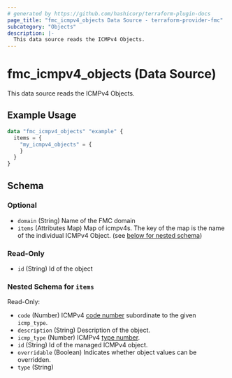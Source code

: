 ```yaml
---
# generated by https://github.com/hashicorp/terraform-plugin-docs
page_title: "fmc_icmpv4_objects Data Source - terraform-provider-fmc"
subcategory: "Objects"
description: |-
  This data source reads the ICMPv4 Objects.
---
```


# fmc_icmpv4_objects (Data Source)

This data source reads the ICMPv4 Objects.

## Example Usage

```terraform
data "fmc_icmpv4_objects" "example" {
  items = {
    "my_icmpv4_objects" = {
    }
  }
}
```

<!-- schema generated by tfplugindocs -->
## Schema

### Optional

- `domain` (String) Name of the FMC domain
- `items` (Attributes Map) Map of icmpv4s. The key of the map is the name of the individual ICMPv4 Object. (see [below for nested schema](#nestedatt--items))

### Read-Only

- `id` (String) Id of the object

<a id="nestedatt--items"></a>
### Nested Schema for `items`

Read-Only:

- `code` (Number) ICMPv4 [code number](https://www.iana.org/assignments/icmp-parameters/icmp-parameters.xhtml) subordinate to the given `icmp_type`.
- `description` (String) Description of the object.
- `icmp_type` (Number) ICMPv4 [type number](https://www.iana.org/assignments/icmp-parameters/icmp-parameters.xhtml).
- `id` (String) Id of the managed ICMPv4 object.
- `overridable` (Boolean) Indicates whether object values can be overridden.
- `type` (String)
